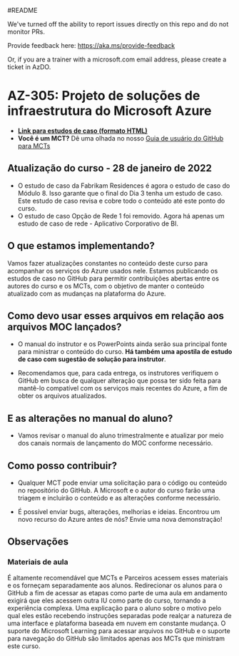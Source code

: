 #README

We've turned off the ability to report issues directly on this repo and do not monitor PRs.

Provide feedback here: https://aka.ms/provide-feedback

Or, if you are a trainer with a microsoft.com email address, please create a ticket in AzDO.

# AZ-305: Projeto de soluções de infraestrutura do Microsoft Azure

- **[Link para estudos de caso (formato HTML)](https://microsoftlearning.github.io/AZ-305-DesigningMicrosoftAzureInfrastructureSolutions/)**
- **Você é um MCT?** Dê uma olhada no nosso [Guia de usuário do GitHub para MCTs](https://microsoftlearning.github.io/MCT-User-Guide/)

## Atualização do curso - 28 de janeiro de 2022

- O estudo de caso da Fabrikam Residences é agora o estudo de caso do Módulo 8. Isso garante que o final do Dia 3 tenha um estudo de caso. Este estudo de caso revisa e cobre todo o conteúdo até este ponto do curso. 
- O estudo de caso Opção de Rede 1 foi removido. Agora há apenas um estudo de caso de rede - Aplicativo Corporativo de BI. 

## O que estamos implementando?

Vamos fazer atualizações constantes no conteúdo deste curso para acompanhar os serviços do Azure usados nele.  Estamos publicando os estudos de caso no GitHub para permitir contribuições abertas entre os autores do curso e os MCTs, com o objetivo de manter o conteúdo atualizado com as mudanças na plataforma do Azure.

## Como devo usar esses arquivos em relação aos arquivos MOC lançados?

- O manual do instrutor e os PowerPoints ainda serão sua principal fonte para ministrar o conteúdo do curso. **Há também uma apostila de estudo de caso com sugestão de solução para instrutor**. 

- Recomendamos que, para cada entrega, os instrutores verifiquem o GitHub em busca de qualquer alteração que possa ter sido feita para mantê-lo compatível com os serviços mais recentes do Azure, a fim de obter os arquivos atualizados.

## E as alterações no manual do aluno?

- Vamos revisar o manual do aluno trimestralmente e atualizar por meio dos canais normais de lançamento do MOC conforme necessário.

## Como posso contribuir?

- Qualquer MCT pode enviar uma solicitação para o código ou conteúdo no repositório do GitHub. A Microsoft e o autor do curso farão uma triagem e incluirão o conteúdo e as alterações conforme necessário.

- É possível enviar bugs, alterações, melhorias e ideias.  Encontrou um novo recurso do Azure antes de nós?  Envie uma nova demonstração!

## Observações

### Materiais de aula

É altamente recomendável que MCTs e Parceiros acessem esses materiais e os forneçam separadamente aos alunos.  Redirecionar os alunos para o GitHub a fim de acessar as etapas como parte de uma aula em andamento exigirá que eles acessem outra IU como parte do curso, tornando a experiência complexa. Uma explicação para o aluno sobre o motivo pelo qual eles estão recebendo instruções separadas pode realçar a natureza de uma interface e plataforma baseada em nuvem em constante mudança. O suporte do Microsoft Learning para acessar arquivos no GitHub e o suporte para navegação do GitHub são limitados apenas aos MCTs que ministram este curso.
